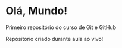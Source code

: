 # Olá, Mundo!
 Primeiro repositório do curso de Git e GitHub

Repósitorio criado durante aula ao vivo!